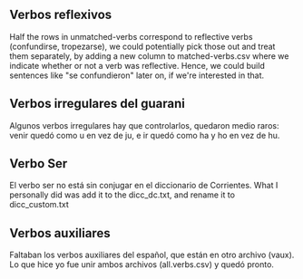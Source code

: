## Verbos reflexivos
Half the rows in unmatched-verbs correspond to reflective verbs (confundirse, tropezarse),
we could potentially pick those out and treat them separately, by adding a new column to
matched-verbs.csv where we indicate whether or not a verb was reflective. Hence, we could
build sentences like "se confundieron" later on, if we're interested in that.

## Verbos irregulares del guarani
Algunos verbos irregulares hay que controlarlos, quedaron medio raros: venir quedó como u en vez de ju, e ir quedó como ha y ho en vez de hu.

## Verbo Ser
El verbo ser no está sin conjugar en el diccionario de Corrientes. What I personally did was add it to the dicc_dc.txt, and rename it to dicc_custom.txt

## Verbos auxiliares
Faltaban los verbos auxiliares del español, que están en otro archivo (vaux). Lo que hice yo fue unir ambos archivos (all.verbs.csv) y quedó pronto.
